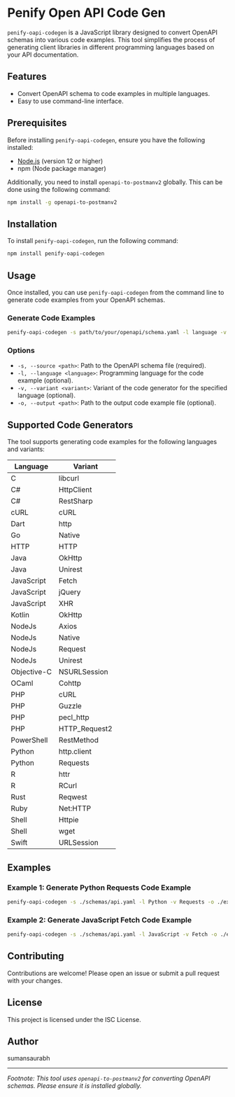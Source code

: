 # Penify Open API Code Gen

`penify-oapi-codegen` is a JavaScript library designed to convert OpenAPI schemas into various code examples. This tool simplifies the process of generating client libraries in different programming languages based on your API documentation.

## Features

- Convert OpenAPI schema to code examples in multiple languages.
- Easy to use command-line interface.

## Prerequisites

Before installing `penify-oapi-codegen`, ensure you have the following installed:

- [Node.js](https://nodejs.org/) (version 12 or higher)
- npm (Node package manager)

Additionally, you need to install `openapi-to-postmanv2` globally. This can be done using the following command:

```bash
npm install -g openapi-to-postmanv2
```

## Installation

To install `penify-oapi-codegen`, run the following command:

```bash
npm install penify-oapi-codegen
```

## Usage

Once installed, you can use `penify-oapi-codegen` from the command line to generate code examples from your OpenAPI schemas.

### Generate Code Examples

```bash
penify-oapi-codegen -s path/to/your/openapi/schema.yaml -l language -v variant -o path/to/output/code_example
```

### Options

- `-s, --source <path>`: Path to the OpenAPI schema file (required).
- `-l, --language <language>`: Programming language for the code example (optional).
- `-v, --variant <variant>`: Variant of the code generator for the specified language (optional).
- `-o, --output <path>`: Path to the output code example file (optional).

## Supported Code Generators

The tool supports generating code examples for the following languages and variants:

| Language      | Variant       |
|---------------|---------------|
| C             | libcurl       |
| C#            | HttpClient    |
| C#            | RestSharp     |
| cURL          | cURL          |
| Dart          | http          |
| Go            | Native        |
| HTTP          | HTTP          |
| Java          | OkHttp        |
| Java          | Unirest       |
| JavaScript    | Fetch         |
| JavaScript    | jQuery        |
| JavaScript    | XHR           |
| Kotlin        | OkHttp        |
| NodeJs        | Axios         |
| NodeJs        | Native        |
| NodeJs        | Request       |
| NodeJs        | Unirest       |
| Objective-C   | NSURLSession  |
| OCaml         | Cohttp        |
| PHP           | cURL          |
| PHP           | Guzzle        |
| PHP           | pecl_http     |
| PHP           | HTTP_Request2 |
| PowerShell    | RestMethod    |
| Python        | http.client   |
| Python        | Requests      |
| R             | httr          |
| R             | RCurl         |
| Rust          | Reqwest       |
| Ruby          | Net:HTTP      |
| Shell         | Httpie        |
| Shell         | wget          |
| Swift         | URLSession    |

## Examples

### Example 1: Generate Python Requests Code Example

```bash
penify-oapi-codegen -s ./schemas/api.yaml -l Python -v Requests -o ./examples/python_requests_example.py
```

### Example 2: Generate JavaScript Fetch Code Example

```bash
penify-oapi-codegen -s ./schemas/api.yaml -l JavaScript -v Fetch -o ./examples/js_fetch_example.js
```

## Contributing

Contributions are welcome! Please open an issue or submit a pull request with your changes.

## License

This project is licensed under the ISC License.

## Author

sumansaurabh

---

*Footnote: This tool uses `openapi-to-postmanv2` for converting OpenAPI schemas. Please ensure it is installed globally.*
